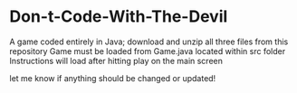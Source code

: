 # Don-t-Code-With-The-Devil
A game coded entirely in Java; 
download and unzip all three files from this repository
Game must be loaded from Game.java located within src folder
Instructions will load after hitting play on the main screen

let me know if anything should be changed or updated!
